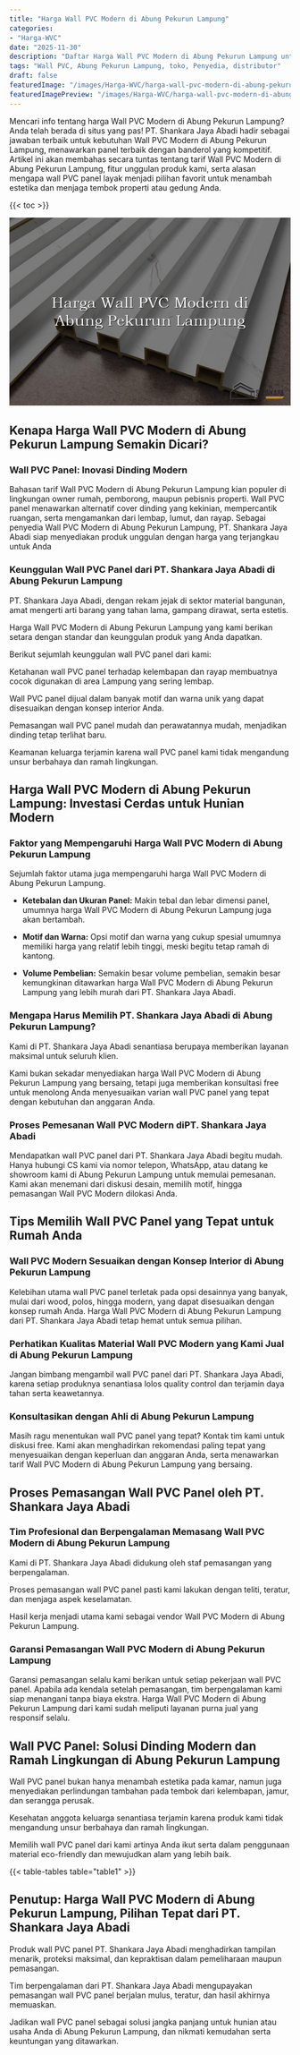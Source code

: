 ```yaml
---
title: "Harga Wall PVC Modern di Abung Pekurun Lampung"
categories:
- "Harga-WVC"
date: "2025-11-30"
description: "Daftar Harga Wall PVC Modern di Abung Pekurun Lampung untuk rumah, perkantoran, serta gerai. Material terbaik, variasi motif, warna elegan, dengan jasa penempatan dikerjakan oleh teknisi ahli dan kepastian resmi!|Layanan distribusi Wall PVC Modern di Abung Pekurun Lampung untuk keperluan hunian, perkantoran, maupun ritel, dengan material terbaik dan penempatan oleh teknisi profesional dan jaminan resmi.|Alternatif Wall PVC Modern di Abung Pekurun Lampung yang andal bagi hunian, perkantoran, serta toko, dengan produk berkualitas dan pemasangan dikerjakan oleh tim berpengalaman dan garansi resmi.|Penyediaan Wall PVC Modern di Abung Pekurun Lampung untuk hunian, kantor, serta toko, beserta material berkualitas dan pemasangan oleh teknisi ahli, lengkap beserta kepastian resmi.}"
tags: "Wall PVC, Abung Pekurun Lampung, toko, Penyedia, distributor"
draft: false
featuredImage: "/images/Harga-WVC/harga-wall-pvc-modern-di-abung-pekurun-lampung.png"
featuredImagePreview: "/images/Harga-WVC/harga-wall-pvc-modern-di-abung-pekurun-lampung.png"
---
```


Mencari info tentang harga Wall PVC Modern di Abung Pekurun Lampung? Anda telah berada di situs yang pas! PT. Shankara Jaya Abadi hadir sebagai jawaban terbaik untuk kebutuhan Wall PVC Modern di Abung Pekurun Lampung, menawarkan panel terbaik dengan banderol yang kompetitif. Artikel ini akan membahas secara tuntas tentang tarif Wall PVC Modern di Abung Pekurun Lampung, fitur unggulan produk kami, serta alasan mengapa wall PVC panel layak menjadi pilihan favorit untuk menambah estetika dan menjaga tembok properti atau gedung Anda.

{{< toc >}}

![Harga Wall PVC Modern di Abung Pekurun Lampung](/images/Harga-WVC/Harga-Wall-PVC-Modern-di-Abung-Pekurun-Lampung.png)

## Kenapa Harga Wall PVC Modern di Abung Pekurun Lampung Semakin Dicari?

### Wall PVC Panel: Inovasi Dinding Modern

Bahasan tarif Wall PVC Modern di Abung Pekurun Lampung kian populer di lingkungan owner rumah, pemborong, maupun pebisnis properti. Wall PVC panel menawarkan alternatif cover dinding yang kekinian, mempercantik ruangan, serta mengamankan dari lembap, lumut, dan rayap. Sebagai penyedia Wall PVC Modern di Abung Pekurun Lampung, PT. Shankara Jaya Abadi siap menyediakan produk unggulan dengan harga yang terjangkau untuk Anda

### Keunggulan Wall PVC Panel dari PT. Shankara Jaya Abadi di Abung Pekurun Lampung

PT. Shankara Jaya Abadi, dengan rekam jejak di sektor material bangunan, amat mengerti arti barang yang tahan lama, gampang dirawat, serta estetis.

Harga Wall PVC Modern di Abung Pekurun Lampung yang kami berikan setara dengan standar dan keunggulan produk yang Anda dapatkan.

Berikut sejumlah keunggulan wall PVC panel dari kami:

Ketahanan wall PVC panel terhadap kelembapan dan rayap membuatnya cocok digunakan di area Lampung yang sering lembap.

Wall PVC panel dijual dalam banyak motif dan warna unik yang dapat disesuaikan dengan konsep interior Anda.

Pemasangan wall PVC panel mudah dan perawatannya mudah, menjadikan dinding tetap terlihat baru.

Keamanan keluarga terjamin karena wall PVC panel kami tidak mengandung unsur berbahaya dan ramah lingkungan.

## Harga Wall PVC Modern di Abung Pekurun Lampung: Investasi Cerdas untuk Hunian Modern

### Faktor yang Mempengaruhi Harga Wall PVC Modern di Abung Pekurun Lampung

Sejumlah faktor utama juga mempengaruhi harga Wall PVC Modern di Abung Pekurun Lampung.

- **Ketebalan dan Ukuran Panel:** Makin tebal dan lebar dimensi panel, umumnya harga Wall PVC Modern di Abung Pekurun Lampung juga akan bertambah.

- **Motif dan Warna:** Opsi motif dan warna yang cukup spesial umumnya memiliki harga yang relatif lebih tinggi, meski begitu tetap ramah di kantong.

- **Volume Pembelian:** Semakin besar volume pembelian, semakin besar kemungkinan ditawarkan harga Wall PVC Modern di Abung Pekurun Lampung yang lebih murah dari PT. Shankara Jaya Abadi.

### Mengapa Harus Memilih PT. Shankara Jaya Abadi di Abung Pekurun Lampung?

Kami di PT. Shankara Jaya Abadi senantiasa berupaya memberikan layanan maksimal untuk seluruh klien.

Kami bukan sekadar menyediakan harga Wall PVC Modern di Abung Pekurun Lampung yang bersaing, tetapi juga memberikan konsultasi free untuk menolong Anda menyesuaikan varian wall PVC panel yang tepat dengan kebutuhan dan anggaran Anda.

### Proses Pemesanan Wall PVC Modern diPT. Shankara Jaya Abadi

Mendapatkan wall PVC panel dari PT. Shankara Jaya Abadi begitu mudah. Hanya hubungi CS kami via nomor telepon, WhatsApp, atau datang ke showroom kami di Abung Pekurun Lampung untuk memulai pemesanan. Kami akan menemani dari diskusi desain, memilih motif, hingga pemasangan Wall PVC Modern dilokasi Anda.

## Tips Memilih Wall PVC Panel yang Tepat untuk Rumah Anda

### Wall PVC Modern Sesuaikan dengan Konsep Interior di Abung Pekurun Lampung

Kelebihan utama wall PVC panel terletak pada opsi desainnya yang banyak, mulai dari wood, polos, hingga modern, yang dapat disesuaikan dengan konsep rumah Anda. Harga Wall PVC Modern di Abung Pekurun Lampung dari PT. Shankara Jaya Abadi tetap hemat untuk semua pilihan.

### Perhatikan Kualitas Material Wall PVC Modern yang Kami Jual di Abung Pekurun Lampung

Jangan bimbang mengambil wall PVC panel dari PT. Shankara Jaya Abadi, karena setiap produknya senantiasa lolos quality control dan terjamin daya tahan serta keawetannya.

### Konsultasikan dengan Ahli di Abung Pekurun Lampung

Masih ragu menentukan wall PVC panel yang tepat? Kontak tim kami untuk diskusi free. Kami akan menghadirkan rekomendasi paling tepat yang menyesuaikan dengan keperluan dan anggaran Anda, serta menawarkan tarif Wall PVC Modern di Abung Pekurun Lampung yang bersaing.

## Proses Pemasangan Wall PVC Panel oleh PT. Shankara Jaya Abadi

### Tim Profesional dan Berpengalaman Memasang Wall PVC Modern di Abung Pekurun Lampung

Kami di PT. Shankara Jaya Abadi didukung oleh staf pemasangan yang berpengalaman.

Proses pemasangan wall PVC panel pasti kami lakukan dengan teliti, teratur, dan menjaga aspek keselamatan.

Hasil kerja menjadi utama kami sebagai vendor Wall PVC Modern di Abung Pekurun Lampung.

### Garansi Pemasangan Wall PVC Modern di Abung Pekurun Lampung

Garansi pemasangan selalu kami berikan untuk setiap pekerjaan wall PVC panel. Apabila ada kendala setelah pemasangan, tim berpengalaman kami siap menangani tanpa biaya ekstra. Harga Wall PVC Modern di Abung Pekurun Lampung dari kami sudah meliputi layanan purna jual yang responsif selalu.

## Wall PVC Panel: Solusi Dinding Modern dan Ramah Lingkungan di Abung Pekurun Lampung

Wall PVC panel bukan hanya menambah estetika pada kamar, namun juga menyediakan perlindungan tambahan pada tembok dari kelembapan, jamur, dan serangga perusak.

Kesehatan anggota keluarga senantiasa terjamin karena produk kami tidak mengandung unsur berbahaya dan ramah lingkungan.

Memilih wall PVC panel dari kami artinya Anda ikut serta dalam penggunaan material eco-friendly dan mewujudkan alam yang lebih baik.

{{< table-tables table="table1" >}}

## Penutup: Harga Wall PVC Modern di Abung Pekurun Lampung, Pilihan Tepat dari PT. Shankara Jaya Abadi

Produk wall PVC panel PT. Shankara Jaya Abadi menghadirkan tampilan menarik, proteksi maksimal, dan kepraktisan dalam pemeliharaan maupun pemasangan.

Tim berpengalaman dari PT. Shankara Jaya Abadi mengupayakan pemasangan wall PVC panel berjalan mulus, teratur, dan hasil akhirnya memuaskan.

Jadikan wall PVC panel sebagai solusi jangka panjang untuk hunian atau usaha Anda di Abung Pekurun Lampung, dan nikmati kemudahan serta keuntungan yang ditawarkan.
